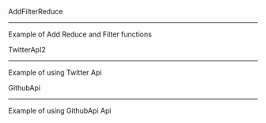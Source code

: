 AddFilterReduce
_________________
Example of Add Reduce and Filter functions

TwitterApI2
_________________
Example of using Twitter Api

GithubApi
_________________
Example of using GithubApi Api
